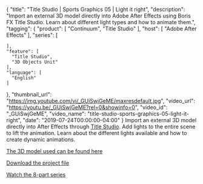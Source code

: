 {
  "title": "Title Studio | Sports Graphics 05 | Light it right",
  "description": "Import an external 3D model directly into Adobe After Effects using Boris FX Title Studio. Learn about different light types and how to animate them.",
  "tagging": {
    "product": [
      "Continuum",
      "Title Studio"
    ],
    "host": [
      "Adobe After Effects"
    ],
    "series": [

    ],
    "feature": [
      "Title Studio",
      "3D Objects Unit"
    ],
    "language": [
      "English"
    ]
  },
  "thumbnail_url": "https://img.youtube.com/vi/_GUiSwjGeME/maxresdefault.jpg",
  "video_url": "https://youtu.be/_GUiSwjGeME?rel=0&showinfo=0",
  "video_id": "_GUiSwjGeME",
  "video_name": "title-studio-sports-graphics-05-light-it-right",
  "date": "2019-07-24T00:00:00-04:00"
}
Import an external 3D model directly into After Effects through [Title Studio](https://borisfx.com/products/title-studio/ "Boris FX Title Studio"). Add lights to the entire scene to lift the animation. Learn about the different lights available and how to create dynamic animations.

<a href="https://archibaseplanet.com/download/5c82b465.html" target="_blank">The 3D model used can be found here</a>

<a href="https://bit.ly/2xxX5pA" target="_blank">Download the project file</a>

<a href="https://borisfx.com/videos/?tags=category:Creating%20Sports%20Graphics&search=">Watch the 8-part series</a>
